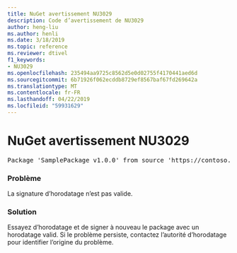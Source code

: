 ```yaml
---
title: NuGet avertissement NU3029
description: Code d’avertissement de NU3029
author: heng-liu
ms.author: henli
ms.date: 3/18/2019
ms.topic: reference
ms.reviewer: dtivel
f1_keywords:
- NU3029
ms.openlocfilehash: 235494aa9725c8562d5e0d02755f4170441aed6d
ms.sourcegitcommit: 6b71926f062ecddb8729ef8567baf67fd269642a
ms.translationtype: MT
ms.contentlocale: fr-FR
ms.lasthandoff: 04/22/2019
ms.locfileid: "59931629"
---
```

# <a name="nuget-warning-nu3029"></a>NuGet avertissement NU3029

<pre>Package 'SamplePackage v1.0.0' from source 'https://contoso.com/index.json': The timestamp signature is invalid.</pre>

### <a name="issue"></a>Problème

La signature d’horodatage n’est pas valide.


### <a name="solution"></a>Solution

Essayez d’horodatage et de signer à nouveau le package avec un horodatage valid. Si le problème persiste, contactez l’autorité d’horodatage pour identifier l’origine du problème.